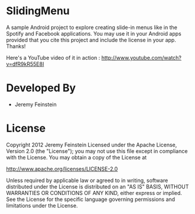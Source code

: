 SlidingMenu
===========

A sample Android project to explore creating slide-in menus like in the Spotify and Facebook applications. You may use it in your Android apps provided that you cite this project and include the license in your app. Thanks!

Here's a YouTube video of it in action : http://www.youtube.com/watch?v=dfR9kR55E8I

Developed By
============
* Jeremy Feinstein

License
=======

Copyright 2012 Jeremy Feinstein
Licensed under the Apache License, Version 2.0 (the "License");
you may not use this file except in compliance with the License.
You may obtain a copy of the License at

http://www.apache.org/licenses/LICENSE-2.0

Unless required by applicable law or agreed to in writing, software
distributed under the License is distributed on an "AS IS" BASIS,
WITHOUT WARRANTIES OR CONDITIONS OF ANY KIND, either express or implied.
See the License for the specific language governing permissions and
limitations under the License.